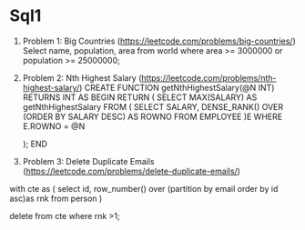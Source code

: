 # Sql1

1. Problem 1: Big Countries (https://leetcode.com/problems/big-countries/)
Select name, population, area
from world
where area >= 3000000 or population >= 25000000;

2. Problem 2: Nth Highest Salary (https://leetcode.com/problems/nth-highest-salary/)
CREATE FUNCTION getNthHighestSalary(@N INT) RETURNS INT AS
BEGIN
    RETURN (
      SELECT MAX(SALARY) AS getNthHighestSalary
      FROM (
            SELECT SALARY,  DENSE_RANK() OVER (ORDER BY SALARY DESC) AS ROWNO
            FROM EMPLOYEE
            )E
      WHERE E.ROWNO = @N
        
    );
END

3. Problem 3: Delete Duplicate Emails (https://leetcode.com/problems/delete-duplicate-emails/)

with cte as 
(
select id, row_number() over (partition by email order by id asc)as rnk
from person
)

delete from cte
where rnk >1;
